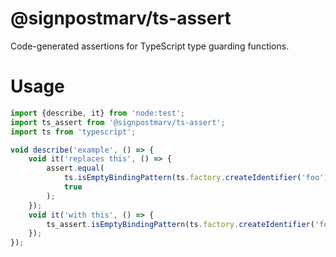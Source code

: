 # @signpostmarv/ts-assert

Code-generated assertions for TypeScript type guarding functions.

# Usage

```ts
import {describe, it} from 'node:test';
import ts_assert from '@signpostmarv/ts-assert';
import ts from 'typescript';

void describe('example', () => {
	void it('replaces this', () => {
		assert.equal(
			ts.isEmptyBindingPattern(ts.factory.createIdentifier('foo')),
			true
		);
	});
	void it('with this', () => {
		ts_assert.isEmptyBindingPattern(ts.factory.createIdentifier('foo'));
	});
});
```
